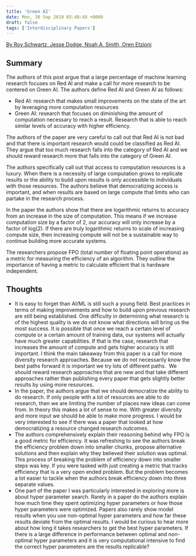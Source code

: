 ```yaml
---
title: 'Green AI'
date: Mon, 30 Sep 2019 03:40:49 +0000
draft: false
tags: ['Interdisciplinary Papers']
---
```


[By Roy Schwartz, Jesse Dodge, Noah A. Smith, Oren Etzioni](https://arxiv.org/abs/1907.10597)

## Summary

The authors of this post argue that a large percentage of machine learning research focuses on Red AI and make a call for more research to be centered on Green AI. The authors define Red AI and Green AI as follows: 

* Red AI: research that makes small improvements on the state of the art by leveraging more computation resources
* Green AI: research that focuses on diminishing the amount of computation necessary to reach a result. Research that is able to reach similar levels of accuracy with higher efficiency. 

The authors of the paper are very careful to call out that Red AI is not bad and that there is important research would could be classified as Red AI. They argue that too much research falls into the category of Red AI and we should reward research more that falls into the category of Green AI. 

The authors specifically call out that access to computation resources is a luxury. When there is a necessity of large computation grows to replicate results or the ability to build upon results is only accessible to individuals with those resources. The authors believe that democratizing access is important, and when results are based on large compute that limits who can partake in the research process. 

In the paper the authors show that there are logarithmic returns to accuracy from an increase in the size of computation. This means if we increase computation size by a factor of 2, our accuracy will only increase by a factor of log(2). If there are truly logarithmic returns to scale of increasing compute size, then increasing compute will not be a sustainable way to continue building more accurate systems. 

The researchers propose FPO (total number of floating point operations) as a metric for measuring the efficiency of an algorithm. They outline the importance of having a metric to calculate efficient that is hardware independent. 

## Thoughts

* It is easy to forget than AI/ML is still such a young field. Best practices in terms of making improvements and how to build upon previous research are still being established. One difficulty in determining what research is of the highest quality is we do not know what directions will bring us the most success. It is possible that once we reach a certain level of compute or a certain amount of training data, our systems will actually have much greater capabilities. If that is the case, research that increases the amount of compute and gets higher accuracy is still important. I think the main takeaway from this paper is a call for more diversity research approaches. Because we do not necessarily know the best paths forward it is important we try lots of different paths.  We should reward research approaches that are new and that take different approaches rather than publishing every paper that gets slightly better results by using more resources. 
* In the paper, the authors argue that we should democratize the ability to do research. If only people with a lot of resources are able to do research, then we are limiting the number of places new ideas can come from. In theory this makes a lot of sense to me. With greater diversity and more input we should be able to make more progress. I would be very interested to see if there was a paper that looked at how democratizing a resource changed research outcomes.  
* The authors comprehensively explain their reasoning behind why FPO is a good metric for efficiency. It was refreshing to see the authors break the efficiency problem down into smaller chunks, propose alternative solutions and then explain why they believed their solution was optimal. This process of breaking the problem of efficiency down into smaller steps was key. If you were tasked with just creating a metric that tracks efficiency that is a very open ended problem. But the problem becomes a lot easier to tackle when the authors break efficiency down into three separate values. 
* One part of the paper I was particularly interested in exploring more is about hyper parameter search. Rarely in a paper do the authors explain how much time they spent optimizing hyper parameters or how those hyper parameters were optimized. Papers also rarely show model results when you use non-optimal hyper parameters and how far these results deviate from the optimal results. I would be curious to hear more about how long it takes researchers to get the best hyper parameters. If there is a large difference in performance between optimal and non-optimal hyper parameters and it is very computational intensive to find the correct hyper parameters are the results replicable?